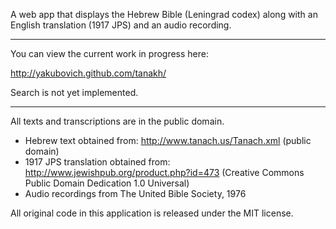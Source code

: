 A web app that displays the Hebrew Bible (Leningrad codex) along with an English translation (1917 JPS) and an audio recording.

-----------------------------

You can view the current work in progress here:

http://yakubovich.github.com/tanakh/

Search is not yet implemented.

-----------------------------

All texts and transcriptions are in the public domain.

- Hebrew text obtained from: http://www.tanach.us/Tanach.xml (public domain)
- 1917 JPS translation obtained from: http://www.jewishpub.org/product.php?id=473 (Creative Commons Public Domain Dedication 1.0 Universal)
- Audio recordings from The United Bible Society, 1976

All original code in this application is released under the MIT license.
